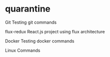 # quarantine
Git
Testing git commands

flux-redux
React.js project using flux architecture

Docker
Testing docker commands

Linux Commands
